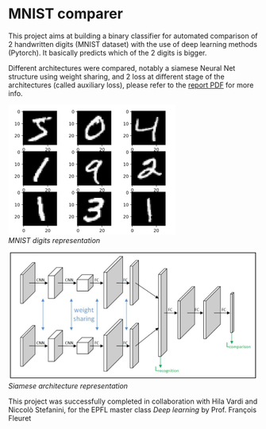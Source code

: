 # MNIST comparer 

This project aims at building a binary classifier for automated comparison of 2 handwritten digits (MNIST dataset) with the use of deep learning methods (Pytorch).
It basically predicts which of the 2 digits is bigger.

Different architectures were compared, notably a siamese Neural Net structure using weight sharing, and 2 loss at different stage of the architectures (called auxiliary loss), please refer to the [report PDF](report.pdf) for more info.


![front](./img/mnist.png?raw=true "front")  
*MNIST digits representation*


![front](./img/siamese_representation.png?raw=true "front")  
*Siamese architecture representation*


This project was successfully completed in collaboration with Hila Vardi and Niccolò Stefanini, for the EPFL master class *Deep learning* by Prof. François Fleuret




